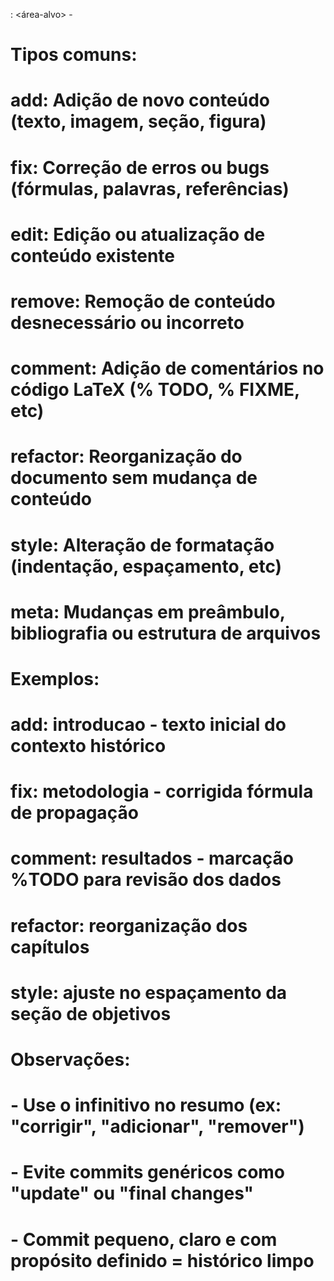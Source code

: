 <tipo>: <área-alvo> - <resumo curto>

# Tipos comuns:
# add:      Adição de novo conteúdo (texto, imagem, seção, figura)
# fix:      Correção de erros ou bugs (fórmulas, palavras, referências)
# edit:     Edição ou atualização de conteúdo existente
# remove:   Remoção de conteúdo desnecessário ou incorreto
# comment:  Adição de comentários no código LaTeX (% TODO, % FIXME, etc)
# refactor: Reorganização do documento sem mudança de conteúdo
# style:    Alteração de formatação (indentação, espaçamento, etc)
# meta:     Mudanças em preâmbulo, bibliografia ou estrutura de arquivos

# Exemplos:
# add: introducao - texto inicial do contexto histórico
# fix: metodologia - corrigida fórmula de propagação
# comment: resultados - marcação %TODO para revisão dos dados
# refactor: reorganização dos capítulos
# style: ajuste no espaçamento da seção de objetivos

# Observações:
# - Use o infinitivo no resumo (ex: "corrigir", "adicionar", "remover")
# - Evite commits genéricos como "update" ou "final changes"
# - Commit pequeno, claro e com propósito definido = histórico limpo
